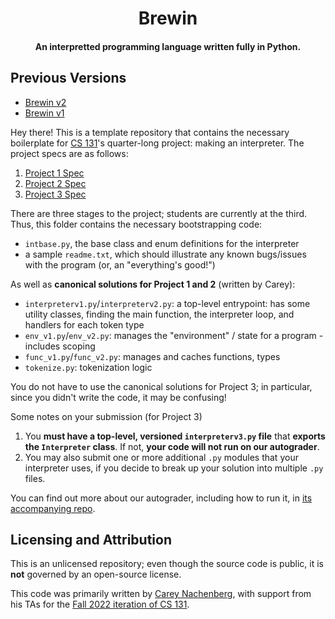 <h1 align="center">Brewin</h1>
<h4 align="center">An interpretted programming language written fully in Python.</h4>

## Previous Versions
- [Brewin v2](https://github.com/rudyorre/brewin-v2)
- [Brewin v1](https://github.com/rudyorre/brewin-v1)

Hey there! This is a template repository that contains the necessary boilerplate for [CS 131](https://ucla-cs-131.github.io/fall-22/)'s quarter-long project: making an interpreter. The project specs are as follows:

1. [Project 1 Spec](https://docs.google.com/document/d/17Q4EPgHLMlMuQABhmgTpk_Ggxij0DZwvPQO2uzVVPzk/)
2. [Project 2 Spec](https://docs.google.com/document/d/14cZ7s-RPDO3FvYCDFMlS_NrGSSPUmavSX0wzsN-yHDw/)
3. [Project 3 Spec](https://docs.google.com/document/d/1YCSxxlHnuMBALfGzZNcDeY-AemcWxOlFQKHxsARk1Tg/)

There are three stages to the project; students are currently at the third. Thus, this folder contains the necessary bootstrapping code:

- `intbase.py`, the base class and enum definitions for the interpreter
- a sample `readme.txt`, which should illustrate any known bugs/issues with the program (or, an "everything's good!")

As well as **canonical solutions for Project 1 and 2** (written by Carey):

- `interpreterv1.py`/`interpreterv2.py`: a top-level entrypoint: has some utility classes, finding the main function, the interpreter loop, and handlers for each token type
- `env_v1.py`/`env_v2.py`: manages the "environment" / state for a program - includes scoping
- `func_v1.py`/`func_v2.py`: manages and caches functions, types
- `tokenize.py`: tokenization logic

You do not have to use the canonical solutions for Project 3; in particular, since you didn't write the code, it may be confusing!

Some notes on your submission (for Project 3)

1. You **must have a top-level, versioned `interpreterv3.py` file** that **exports the `Interpreter` class**. If not, **your code will not run on our autograder**.
2. You may also submit one or more additional `.py` modules that your interpreter uses, if you decide to break up your solution into multiple `.py` files.

You can find out more about our autograder, including how to run it, in [its accompanying repo](https://github.com/UCLA-CS-131/fall-22-autograder).

## Licensing and Attribution

This is an unlicensed repository; even though the source code is public, it is **not** governed by an open-source license.

This code was primarily written by [Carey Nachenberg](http://careynachenberg.weebly.com/), with support from his TAs for the [Fall 2022 iteration of CS 131](https://ucla-cs-131.github.io/fall-22/).
